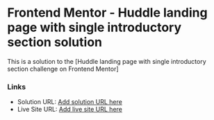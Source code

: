# Frontend Mentor - Huddle landing page with single introductory section solution

This is a solution to the [Huddle landing page with single introductory section challenge on Frontend Mentor]

### Links

- Solution URL: [Add solution URL here](https://your-solution-url.com)
- Live Site URL: [Add live site URL here](https://your-live-site-url.com)

